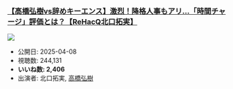 ### [【高橋弘樹vs辞めキーエンス】激烈！降格人事もアリ…「時間チャージ」評価とは？【ReHacQ北口拓実】](https://www.youtube.com/watch?v=AD5i448vE-k)
[![](https://img.youtube.com/vi/AD5i448vE-k/sddefault.jpg)](https://www.youtube.com/watch?v=AD5i448vE-k)
-   公開日: 2025-04-08
-   視聴数: 244,131
-   **いいね数: 2,406**
-   出演者: 北口拓実, [高橋弘樹](/rehacq_fan/people/高橋弘樹 "wikilink")

